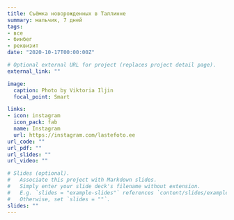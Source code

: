 ```yaml
---
title: Съёмка новорожденных в Таллинне
summary: мальчик, 7 дней
tags:
- все
- бинбег
- реквизит
date: "2020-10-17T00:00:00Z"

# Optional external URL for project (replaces project detail page).
external_link: ""

image:
  caption: Photo by Viktoria Iljin
  focal_point: Smart

links:
- icon: instagram
  icon_pack: fab
  name: Instagram
  url: https://instagram.com/lastefoto.ee
url_code: ""
url_pdf: ""
url_slides: ""
url_video: ""

# Slides (optional).
#   Associate this project with Markdown slides.
#   Simply enter your slide deck's filename without extension.
#   E.g. `slides = "example-slides"` references `content/slides/example-slides.md`.
#   Otherwise, set `slides = ""`.
slides: ""
---
```


